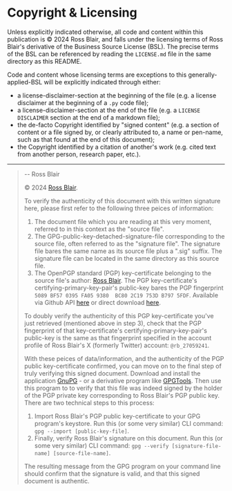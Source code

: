 # Copyright & Licensing

Unless explicitly indicated otherwise, all code and content within this publication is © 2024 Ross Blair, and falls under the licensing terms of Ross Blair's derivative of the Business Source License \(BSL\).  The precise terms of the BSL can be referenced by reading the `LICENSE.md` file in the same directory as this README.

Code and content whose licensing terms are exceptions to this generally-applied-BSL will be explicitly indicated through either:
* a license-disclaimer-section at the beginning of the file \(e.g. a license disclaimer at the beginning of a `.py` code file\);
* a license-disclaimer-section at the end of the file \(e.g. a `LICENSE DISCLAIMER` section at the end of a markdown file\);
* the de-facto Copyright identified by "signed content" \(e.g. a section of content or a file signed by, or clearly attributed to, a name or pen-name, such as that found at the end of this document\);
* the Copyright identified by a citation of another's work \(e.g. cited text from another person, research paper, etc.\).


---
> -- Ross Blair
> 
> © 2024 [Ross Blair](https://github.com/ross-blair-27059241).
> 
> To verify the authenticity of this document with this written signature here, please first refer to the following three peices of information:
>
>   1. The document file which you are reading at this very moment, referred to in this context as the "source file".
>   2. The GPG-public-key-detached-signature-file corresponding to the source file, often referred to as the "signature file".  The signature file bares the same name as its source file plus a ".sig" suffix.  The signature file can be located in the same directory as this source file.
>   3. The OpenPGP standard \(PGP\) key-certificate belonging to the source file's author: [Ross Blair](https://github.com/ross-blair-27059241).  The PGP key-certificate's certifying-primary-key-pair's public-key bares the PGP fingerprint `5089 BF57 0395 FA05 9380  BC80 2C19 753D B797 5FDF`.  Available via Github API [here](https://api.github.com/users/ross-blair-27059241/gpg_keys) or direct download [here](https://github.com/ross-blair-27059241/ross-blair-27059241).
>
> To doubly verify the authenticity of this PGP key-certificate you've just retrieved \(mentioned above in step 3\), check that the PGP fingerprint of that key-certificate's certifying-primary-key-pair's public-key is the same as that fingerprint specified in the account profile of Ross Blair's X \(formerly Twitter\) account: `@rb_27059241`.
>
> With these peices of data/information, and the authenticity of the PGP public key-certificate confirmed, you can move on to the final step of truly verifying this signed document. Download and install the application [GnuPG](https://gnupg.org/index.html) - or a derivative program like [GPGTools](https://gpgtools.org). Then use this program to to verify that this file was indeed signed by the holder of the PGP private key corresponding to Ross Blair's PGP public key.  There are two technical steps to this process:
>   1. Import Ross Blair's PGP public key-certificate to your GPG program's keystore.  Run this \(or some very similar\) CLI command: `gpg --import [public-key-file]`.
>   2. Finally, verify Ross Blair's signature on this document. Run this \(or some very similar\) CLI command: `gpg --verify [signature-file-name] [source-file-name]`.
>
> The resulting message from the GPG program on your command line should confirm that the signature is valid, and that this signed document is authentic.
> 